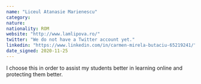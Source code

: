 ```yaml
---
name: "Liceul Atanasie Marienescu"
category: 
nature:
nationality: ROM
website: "http://www.lamlipova.ro/"
twitter: "We do not have a Twitter account yet."
linkedin: "https://www.linkedin.com/in/carmen-mirela-butaciu-65219241/"
date_signed: 2020-11-25
---
```

I choose this in order to assist my students better in learning online and protecting them better.
